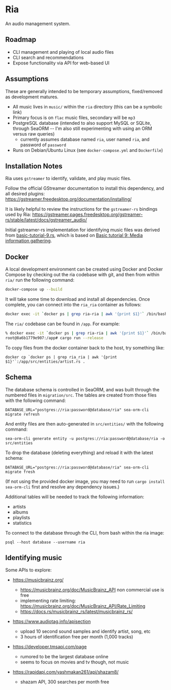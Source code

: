 # Ria

An audio management system.


## Roadmap

 * CLI management and playing of local audio files
 * CLI search and recommendations
 * Expose functionality via API for web-based UI


## Assumptions

These are generally intended to be temporary assumptions, fixed/removed as development matures.

 * All music lives in `music/` within the `ria` directory (this can be a symbolic link)
 * Primary focus is on `flac` music files, secondary will be `mp3`
 * PostgreSQL database (intended to also support MySQL or SQLite, through SeaORM -- I'm also still experimenting with using an ORM versus raw queries)
    * currently assumes database named `ria`, user named `ria`, and password of `password`
 * Runs on Debian/Ubuntu Linux (see `docker-compose.yml` and `Dockerfile`)


## Installation Notes

Ria uses `gstreamer` to identify, validate, and play music files.

Follow the official GStreamer documentation to install this dependency, and all desired plugins:
  https://gstreamer.freedesktop.org/documentation/installing/

It is likely helpful to review the instructions for the `gstreamer-rs` bindings used by Ria:
  https://gstreamer.pages.freedesktop.org/gstreamer-rs/stable/latest/docs/gstreamer_audio/

Initial gstreamer-rs implementation for identifying music files was derived from [basic-tutorial-9.rs](https://github.com/sdroege/gstreamer-rs/blob/main/tutorials/src/bin/basic-tutorial-9.rs), which is based on [Basic tutorial 9: Media information gathering](https://gstreamer.freedesktop.org/documentation/tutorials/basic/media-information-gathering.html?gi-language=c).


## Docker

A local development environment can be created using Docker and Docker Compose by checking out the ria codebase with git, and then from within `ria/` run the following command:
```bash
docker-compose up --build
```

It will take some time to download and install all dependencies. Once complete, you can connect into the `ria_ria` container as follows:
```bash
docker exec -it `docker ps | grep ria-ria | awk '{print $1}'` /bin/bash
```

The `ria/` codebase can be found in `/app`. For example:
```bash
% docker exec -it `docker ps | grep ria-ria | awk '{print $1}'` /bin/bash
root@8a6b1779e907:/app# cargo run --release
```

To copy files from the docker container back to the host, try something like:
```
docker cp `docker ps | grep ria_ria | awk '{print $1}'`:/app/src/entities/artist.rs .
```


## Schema

The database schema is controlled in SeaORM, and was built through the numbered files in `migration/src`. The tables are created from those files with the following command:
```
DATABASE_URL="postgres://ria:password@database/ria" sea-orm-cli migrate refresh
```

And entity files are then auto-generated in `src/entities/` with the following command:
```
sea-orm-cli generate entity -u postgres://ria:password@database/ria -o src/entities
```

To drop the database (deleting everything) and reload it with the latest schema:
```
DATABASE_URL="postgres://ria:password@database/ria" sea-orm-cli migrate fresh
```

(If not using the provided docker image, you may need to run `cargo install sea-orm-cli` first and resolve any dependency issues.)

Additional tables will be needed to track the following information:
 - artists
 - albums
 - playlists
 - statistics

To connect to the database through the CLI, from bash within the ria image:
```
psql --host database --username ria
```


## Identifying music

Some APIs to explore:

 - https://musicbrainz.org/
   - https://musicbrainz.org/doc/MusicBrainz_API non commercial use is free
   - implementing rate limiting: https://musicbrainz.org/doc/MusicBrainz_API/Rate_Limiting
   - https://docs.rs/musicbrainz_rs/latest/musicbrainz_rs/

 - https://www.audiotag.info/apisection
   - upload 10 second sound samples and identify artist, song, etc
   - 3 hours of identification free per month (1,000 tracks)

 - https://developer.tmsapi.com/page
   - rumored to be the largest database online
   - seems to focus on movies and tv though, not music

 - https://rapidapi.com/yashmakan261/api/shazam8/
   - shazam API, 300 searches per month free
